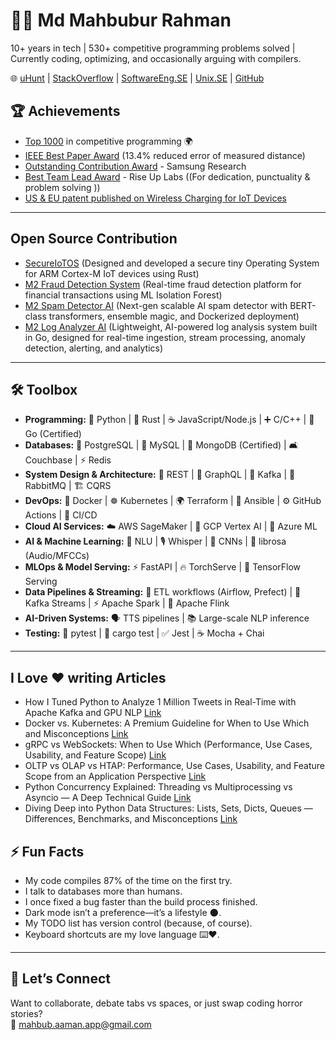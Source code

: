 # 👨‍💻 Md Mahbubur Rahman  

10+ years in tech | 530+ competitive programming problems solved | Currently coding, optimizing, and occasionally arguing with compilers.  

🌐 [uHunt](https://uhunt.onlinejudge.org/id/33572)  | [StackOverflow](https://stackoverflow.com/users/1599736/md-mahbubur-rahman) | [SoftwareEng.SE](https://softwareengineering.stackexchange.com/users/63715/md-mahbubur-rahman) | [Unix.SE](https://unix.stackexchange.com/users/23069/md-mahbubur-rahman) | [GitHub](https://github.com/m-a-h-b-u-b)

## 🏆 Achievements
- [Top 1000](https://github.com/m-a-h-b-u-b) in competitive programming 🌍  
- [IEEE Best Paper Award](https://ieeexplore.ieee.org/document/7042942) (13.4% reduced error of measured distance)  
- [Outstanding Contribution Award](https://github.com/m-a-h-b-u-b/r/blob/main/certs/SAMSUNG-connectivity-team-contribution.png) - Samsung Research  
- [Best Team Lead Award](https://github.com/m-a-h-b-u-b/r/blob/main/certs/Best-TEAM-Lead-RiseUpLabs.png) - Rise Up Labs ((For dedication, punctuality & problem solving ))
- [US & EU patent published on Wireless Charging for IoT Devices](https://github.com/m-a-h-b-u-b/r/blob/main/certs/SAMSUNG-Patent-Wireless-Charging.png)

--- 

## Open Source Contribution 
- [SecureIoTOS](https://github.com/m-a-h-b-u-b/SecureIoTOS) (Designed and developed a secure tiny Operating System for ARM Cortex-M IoT devices using Rust)
- [M2 Fraud Detection System](https://github.com/m-a-h-b-u-b/M2-Fraud-Detection-AI) (Real-time fraud detection platform for financial transactions using ML Isolation Forest)
- [M2 Spam Detector AI](https://github.com/m-a-h-b-u-b/M2-Spam-Detector-AI) (Next-gen scalable AI spam detector with BERT-class transformers, ensemble magic, and Dockerized deployment)
- [M2 Log Analyzer AI](https://github.com/m-a-h-b-u-b/M2-Log-Analyzer-AI) (Lightweight, AI-powered log analysis system built in Go, designed for real-time ingestion, stream processing, anomaly detection, alerting, and analytics) 

---
  
## 🛠️ Toolbox

- **Programming:** 🐍 Python | 🦀 Rust | ☕️ JavaScript/Node.js | ➕ C/C++ | 🐹 Go (Certified)  
- **Databases:** 🐘 PostgreSQL | 🐬 MySQL | 🍃 MongoDB (Certified) | 🛋️ Couchbase | ⚡ Redis  
- **System Design & Architecture:** 🔗 REST | 🧩 GraphQL | 📡 Kafka | 📨 RabbitMQ | 🏗️ CQRS  
- **DevOps:** 🐳 Docker | ☸️ Kubernetes | 🌍 Terraform | 📜 Ansible | ⚙️ GitHub Actions | 🚀 CI/CD  
- **Cloud AI Services:** ☁️ AWS SageMaker | 🔮 GCP Vertex AI | 💠 Azure ML  
- **AI & Machine Learning:** 🧠 NLU | 🎙️ Whisper | 🔲 CNNs | 🎵 librosa (Audio/MFCCs)  
- **MLOps & Model Serving:** ⚡ FastAPI | 🔥 TorchServe | 🔮 TensorFlow Serving  
- **Data Pipelines & Streaming:** 🔄 ETL workflows (Airflow, Prefect) | 📡 Kafka Streams | ⚡ Apache Spark | 🌊 Apache Flink  
- **AI-Driven Systems:** 🗣️ TTS pipelines | 📚 Large-scale NLP inference  
- **Testing:** 🧪 pytest | 🦀 cargo test | ✅ Jest | ☕ Mocha + Chai  

---

## I Love ❤️ writing Articles  
- How I Tuned Python to Analyze 1 Million Tweets in Real-Time with Apache Kafka and GPU NLP [Link](https://dev.to/m-a-h-b-u-b/how-i-tuned-python-to-analyze-1-million-tweets-in-real-time-with-apache-kafka-and-gpu-nlp-31a8)
- Docker vs. Kubernetes: A Premium Guideline for When to Use Which and Misconceptions [Link](https://medium.com/@md-mahbubur-rahman/docker-vs-kubernetes-a-premium-guideline-for-when-to-use-which-and-misconceptions-73472be075ac)  
- gRPC vs WebSockets: When to Use Which (Performance, Use Cases, Usability, and Feature Scope) [Link](https://medium.com/@md-mahbubur-rahman/grpc-vs-websockets-when-to-use-which-performance-use-cases-usability-and-feature-scope-6c52482fb2ae)
- OLTP vs OLAP vs HTAP: Performance, Use Cases, Usability, and Feature Scope from an Application Perspective [Link](https://medium.com/@md-mahbubur-rahman/oltp-vs-olap-vs-htap-performance-use-cases-usability-and-feature-scope-from-an-application-c47f106c63e1)
- Python Concurrency Explained: Threading vs Multiprocessing vs Asyncio — A Deep Technical Guide [Link](https://medium.com/@md-mahbubur-rahman/python-concurrency-explained-threading-vs-multiprocessing-vs-asyncio-a-deep-technical-guide-710147565850)
- Diving Deep into Python Data Structures: Lists, Sets, Dicts, Queues — Differences, Benchmarks, and Misconceptions [Link](https://medium.com/@md-mahbubur-rahman/advanced-python-data-structures-lists-sets-dicts-queues-when-to-use-what-differences-eaee0445b2e1)



## ⚡ Fun Facts
- My code compiles 87% of the time on the first try.  
- I talk to databases more than humans.
- I once fixed a bug faster than the build process finished.  
- Dark mode isn’t a preference—it’s a lifestyle 🌑.  
- My TODO list has version control (because, of course).  
- Keyboard shortcuts are my love language ⌨️❤️.  

---

## 🤝 Let’s Connect
Want to collaborate, debate tabs vs spaces, or just swap coding horror stories?  
📧 mahbub.aaman.app@gmail.com  
